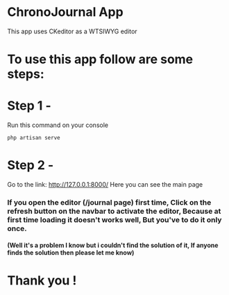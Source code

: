 # ChronoJournal App
This app uses CKeditor as a WTSIWYG editor
# To use this app follow are some steps:
# Step 1 -
Run this command on your console
```console
php artisan serve
```
# Step 2 -
Go to the link: 
http://127.0.0.1:8000/
Here you can see the main page

### If you open the editor (/journal page) first time, Click on the refresh button on the navbar to activate the editor, Because at first time loading it doesn't works well, But you've to do it only once.
#### (Well it's a problem I know but i couldn't find the solution of it, If anyone finds the solution then please let me know)
# Thank you !   

